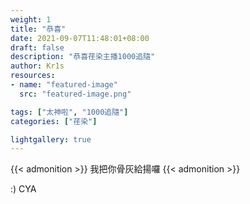 ```yaml
---
weight: 1
title: "恭喜"
date: 2021-09-07T11:48:01+08:00
draft: false
description: "恭喜荏染主播1000追隨"
author: Kr1s
resources:
- name: "featured-image"
  src: "featured-image.png"

tags: ["太神啦", "1000追隨"]
categories: ["荏染"]

lightgallery: true
---
```

 

<!--more-->

{{< admonition >}}
我把你骨灰給揚囉
{{< admonition >}}

:) CYA

